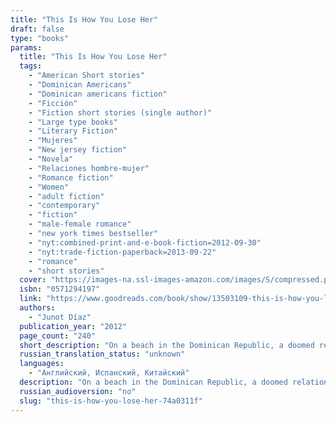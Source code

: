 ```yaml
---
title: "This Is How You Lose Her"
draft: false
type: "books"
params:
  title: "This Is How You Lose Her"
  tags:
    - "American Short stories"
    - "Dominican Americans"
    - "Dominican americans fiction"
    - "Ficción"
    - "Fiction short stories (single author)"
    - "Large type books"
    - "Literary Fiction"
    - "Mujeres"
    - "New jersey fiction"
    - "Novela"
    - "Relaciones hombre-mujer"
    - "Romance fiction"
    - "Women"
    - "adult fiction"
    - "contemporary"
    - "fiction"
    - "male-female romance"
    - "new york times bestseller"
    - "nyt:combined-print-and-e-book-fiction=2012-09-30"
    - "nyt:trade-fiction-paperback=2013-09-22"
    - "romance"
    - "short stories"
  cover: "https://images-na.ssl-images-amazon.com/images/S/compressed.photo.goodreads.com/books/1342596676i/13503109.jpg"
  isbn: "0571294197"
  link: "https://www.goodreads.com/book/show/13503109-this-is-how-you-lose-her"
  authors:
    - "Junot Díaz"
  publication_year: "2012"
  page_count: "240"
  short_description: "On a beach in the Dominican Republic, a doomed relationship flounders. In the heat of a hospital laundry room in New Jersey, a woman does her lover’s washing and thinks about his wife."
  russian_translation_status: "unknown"
  languages:
    - "Английский, Испанский, Китайский"
  description: "On a beach in the Dominican Republic, a doomed relationship flounders. In the heat of a hospital laundry room in New Jersey, a woman does her lover’s washing and thinks about his wife. In Boston, a man buys his love child, his only son, a first baseball bat and glove. At the heart of these stories is the irrepressible, irresistible Yunior, a young hardhead whose longing for love is equaled only by his recklessness—and by the extraordinary women he loves and loses: artistic Alma; the aging Miss Lora; Magdalena, who thinks all Dominican men are cheaters; and the love of his life, whose heartbreak ultimately becomes his own.In prose that is endlessly energetic, inventive, tender, and funny, the stories inThis Is How You Lose Herlay bare the infinite longing and inevitable weakness of the human heart. They remind us that passion always triumphs over experience, and that “the half-life of love is forever.”"
  russian_audioversion: "no"
  slug: "this-is-how-you-lose-her-74a0311f"
---
```

